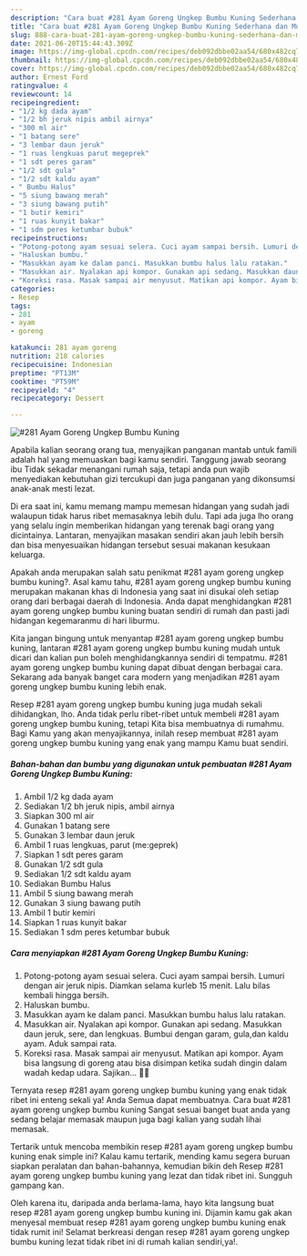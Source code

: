 ```yaml
---
description: "Cara buat #281 Ayam Goreng Ungkep Bumbu Kuning Sederhana dan Mudah Dibuat"
title: "Cara buat #281 Ayam Goreng Ungkep Bumbu Kuning Sederhana dan Mudah Dibuat"
slug: 888-cara-buat-281-ayam-goreng-ungkep-bumbu-kuning-sederhana-dan-mudah-dibuat
date: 2021-06-20T15:44:43.309Z
image: https://img-global.cpcdn.com/recipes/deb092dbbe02aa54/680x482cq70/281-ayam-goreng-ungkep-bumbu-kuning-foto-resep-utama.jpg
thumbnail: https://img-global.cpcdn.com/recipes/deb092dbbe02aa54/680x482cq70/281-ayam-goreng-ungkep-bumbu-kuning-foto-resep-utama.jpg
cover: https://img-global.cpcdn.com/recipes/deb092dbbe02aa54/680x482cq70/281-ayam-goreng-ungkep-bumbu-kuning-foto-resep-utama.jpg
author: Ernest Ford
ratingvalue: 4
reviewcount: 14
recipeingredient:
- "1/2 kg dada ayam"
- "1/2 bh jeruk nipis ambil airnya"
- "300 ml air"
- "1 batang sere"
- "3 lembar daun jeruk"
- "1 ruas lengkuas parut megeprek"
- "1 sdt peres garam"
- "1/2 sdt gula"
- "1/2 sdt kaldu ayam"
- " Bumbu Halus"
- "5 siung bawang merah"
- "3 siung bawang putih"
- "1 butir kemiri"
- "1 ruas kunyit bakar"
- "1 sdm peres ketumbar bubuk"
recipeinstructions:
- "Potong-potong ayam sesuai selera. Cuci ayam sampai bersih. Lumuri dengan air jeruk nipis. Diamkan selama kurleb 15 menit. Lalu bilas kembali hingga bersih."
- "Haluskan bumbu."
- "Masukkan ayam ke dalam panci. Masukkan bumbu halus lalu ratakan."
- "Masukkan air. Nyalakan api kompor. Gunakan api sedang. Masukkan daun jeruk, sere, dan lengkuas. Bumbui dengan garam, gula,dan kaldu ayam. Aduk sampai rata."
- "Koreksi rasa. Masak sampai air menyusut. Matikan api kompor. Ayam bisa langsung di goreng atau bisa disimpan ketika sudah dingin dalam wadah kedap udara. Sajikan... 👩‍🍳"
categories:
- Resep
tags:
- 281
- ayam
- goreng

katakunci: 281 ayam goreng 
nutrition: 218 calories
recipecuisine: Indonesian
preptime: "PT13M"
cooktime: "PT59M"
recipeyield: "4"
recipecategory: Dessert

---
```



![#281 Ayam Goreng Ungkep Bumbu Kuning](https://img-global.cpcdn.com/recipes/deb092dbbe02aa54/680x482cq70/281-ayam-goreng-ungkep-bumbu-kuning-foto-resep-utama.jpg)

Apabila kalian seorang orang tua, menyajikan panganan mantab untuk famili adalah hal yang memuaskan bagi kamu sendiri. Tanggung jawab seorang ibu Tidak sekadar menangani rumah saja, tetapi anda pun wajib menyediakan kebutuhan gizi tercukupi dan juga panganan yang dikonsumsi anak-anak mesti lezat.

Di era  saat ini, kamu memang mampu memesan hidangan yang sudah jadi walaupun tidak harus ribet memasaknya lebih dulu. Tapi ada juga lho orang yang selalu ingin memberikan hidangan yang terenak bagi orang yang dicintainya. Lantaran, menyajikan masakan sendiri akan jauh lebih bersih dan bisa menyesuaikan hidangan tersebut sesuai makanan kesukaan keluarga. 



Apakah anda merupakan salah satu penikmat #281 ayam goreng ungkep bumbu kuning?. Asal kamu tahu, #281 ayam goreng ungkep bumbu kuning merupakan makanan khas di Indonesia yang saat ini disukai oleh setiap orang dari berbagai daerah di Indonesia. Anda dapat menghidangkan #281 ayam goreng ungkep bumbu kuning buatan sendiri di rumah dan pasti jadi hidangan kegemaranmu di hari liburmu.

Kita jangan bingung untuk menyantap #281 ayam goreng ungkep bumbu kuning, lantaran #281 ayam goreng ungkep bumbu kuning mudah untuk dicari dan kalian pun boleh menghidangkannya sendiri di tempatmu. #281 ayam goreng ungkep bumbu kuning dapat dibuat dengan berbagai cara. Sekarang ada banyak banget cara modern yang menjadikan #281 ayam goreng ungkep bumbu kuning lebih enak.

Resep #281 ayam goreng ungkep bumbu kuning juga mudah sekali dihidangkan, lho. Anda tidak perlu ribet-ribet untuk membeli #281 ayam goreng ungkep bumbu kuning, tetapi Kita bisa membuatnya di rumahmu. Bagi Kamu yang akan menyajikannya, inilah resep membuat #281 ayam goreng ungkep bumbu kuning yang enak yang mampu Kamu buat sendiri.

<!--inarticleads1-->

##### Bahan-bahan dan bumbu yang digunakan untuk pembuatan #281 Ayam Goreng Ungkep Bumbu Kuning:

1. Ambil 1/2 kg dada ayam
1. Sediakan 1/2 bh jeruk nipis, ambil airnya
1. Siapkan 300 ml air
1. Gunakan 1 batang sere
1. Gunakan 3 lembar daun jeruk
1. Ambil 1 ruas lengkuas, parut (me:geprek)
1. Siapkan 1 sdt peres garam
1. Gunakan 1/2 sdt gula
1. Sediakan 1/2 sdt kaldu ayam
1. Sediakan  Bumbu Halus
1. Ambil 5 siung bawang merah
1. Gunakan 3 siung bawang putih
1. Ambil 1 butir kemiri
1. Siapkan 1 ruas kunyit bakar
1. Sediakan 1 sdm peres ketumbar bubuk




<!--inarticleads2-->

##### Cara menyiapkan #281 Ayam Goreng Ungkep Bumbu Kuning:

1. Potong-potong ayam sesuai selera. Cuci ayam sampai bersih. Lumuri dengan air jeruk nipis. Diamkan selama kurleb 15 menit. Lalu bilas kembali hingga bersih.
1. Haluskan bumbu.
1. Masukkan ayam ke dalam panci. Masukkan bumbu halus lalu ratakan.
1. Masukkan air. Nyalakan api kompor. Gunakan api sedang. Masukkan daun jeruk, sere, dan lengkuas. Bumbui dengan garam, gula,dan kaldu ayam. Aduk sampai rata.
1. Koreksi rasa. Masak sampai air menyusut. Matikan api kompor. Ayam bisa langsung di goreng atau bisa disimpan ketika sudah dingin dalam wadah kedap udara. Sajikan... 👩‍🍳




Ternyata resep #281 ayam goreng ungkep bumbu kuning yang enak tidak ribet ini enteng sekali ya! Anda Semua dapat membuatnya. Cara buat #281 ayam goreng ungkep bumbu kuning Sangat sesuai banget buat anda yang sedang belajar memasak maupun juga bagi kalian yang sudah lihai memasak.

Tertarik untuk mencoba membikin resep #281 ayam goreng ungkep bumbu kuning enak simple ini? Kalau kamu tertarik, mending kamu segera buruan siapkan peralatan dan bahan-bahannya, kemudian bikin deh Resep #281 ayam goreng ungkep bumbu kuning yang lezat dan tidak ribet ini. Sungguh gampang kan. 

Oleh karena itu, daripada anda berlama-lama, hayo kita langsung buat resep #281 ayam goreng ungkep bumbu kuning ini. Dijamin kamu gak akan menyesal membuat resep #281 ayam goreng ungkep bumbu kuning enak tidak rumit ini! Selamat berkreasi dengan resep #281 ayam goreng ungkep bumbu kuning lezat tidak ribet ini di rumah kalian sendiri,ya!.

